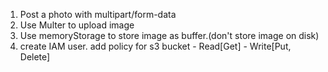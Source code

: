 1. Post a photo with multipart/form-data
2. Use Multer to upload image 
3. Use memoryStorage to store image as buffer.(don't store image on disk)
4. create IAM user. add policy for s3 bucket - Read[Get] - Write[Put, Delete]